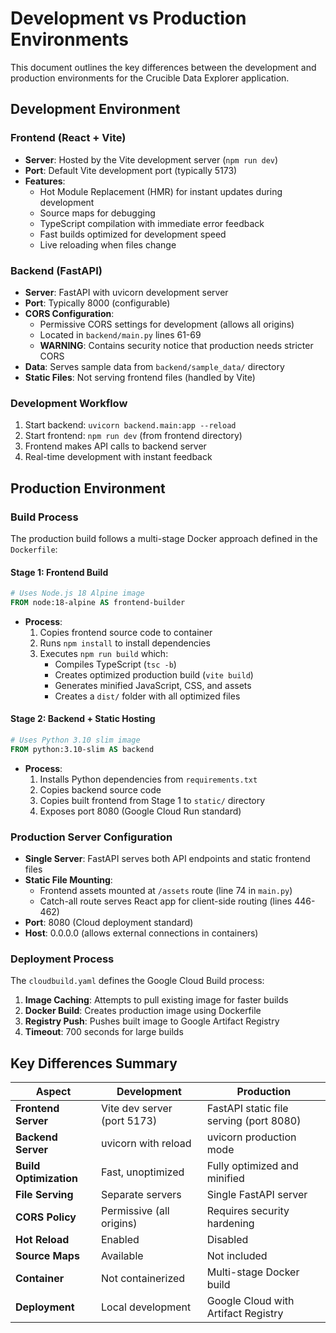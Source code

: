 # Development vs Production Environments

This document outlines the key differences between the development and production environments for the Crucible Data Explorer application.

## Development Environment

### Frontend (React + Vite)
- **Server**: Hosted by the Vite development server (`npm run dev`)
- **Port**: Default Vite development port (typically 5173)
- **Features**:
  - Hot Module Replacement (HMR) for instant updates during development
  - Source maps for debugging
  - TypeScript compilation with immediate error feedback
  - Fast builds optimized for development speed
  - Live reloading when files change

### Backend (FastAPI)
- **Server**: FastAPI with uvicorn development server
- **Port**: Typically 8000 (configurable)
- **CORS Configuration**: 
  - Permissive CORS settings for development (allows all origins)
  - Located in `backend/main.py` lines 61-69
  - **WARNING**: Contains security notice that production needs stricter CORS
- **Data**: Serves sample data from `backend/sample_data/` directory
- **Static Files**: Not serving frontend files (handled by Vite)

### Development Workflow
1. Start backend: `uvicorn backend.main:app --reload`
2. Start frontend: `npm run dev` (from frontend directory)
3. Frontend makes API calls to backend server
4. Real-time development with instant feedback

## Production Environment

### Build Process
The production build follows a multi-stage Docker approach defined in the `Dockerfile`:

#### Stage 1: Frontend Build
```dockerfile
# Uses Node.js 18 Alpine image
FROM node:18-alpine AS frontend-builder
```
- **Process**: 
  1. Copies frontend source code to container
  2. Runs `npm install` to install dependencies
  3. Executes `npm run build` which:
     - Compiles TypeScript (`tsc -b`)
     - Creates optimized production build (`vite build`)
     - Generates minified JavaScript, CSS, and assets
     - Creates a `dist/` folder with all optimized files

#### Stage 2: Backend + Static Hosting
```dockerfile
# Uses Python 3.10 slim image  
FROM python:3.10-slim AS backend
```
- **Process**:
  1. Installs Python dependencies from `requirements.txt`
  2. Copies backend source code
  3. Copies built frontend from Stage 1 to `static/` directory
  4. Exposes port 8080 (Google Cloud Run standard)

### Production Server Configuration
- **Single Server**: FastAPI serves both API endpoints and static frontend files
- **Static File Mounting**: 
  - Frontend assets mounted at `/assets` route (line 74 in `main.py`)
  - Catch-all route serves React app for client-side routing (lines 446-462)
- **Port**: 8080 (Cloud deployment standard)
- **Host**: 0.0.0.0 (allows external connections in containers)

### Deployment Process
The `cloudbuild.yaml` defines the Google Cloud Build process:
1. **Image Caching**: Attempts to pull existing image for faster builds
2. **Docker Build**: Creates production image using Dockerfile
3. **Registry Push**: Pushes built image to Google Artifact Registry
4. **Timeout**: 700 seconds for large builds

## Key Differences Summary

| Aspect | Development | Production |
|--------|-------------|------------|
| **Frontend Server** | Vite dev server (port 5173) | FastAPI static file serving (port 8080) |
| **Backend Server** | uvicorn with reload | uvicorn production mode |
| **Build Optimization** | Fast, unoptimized | Fully optimized and minified |
| **File Serving** | Separate servers | Single FastAPI server |
| **CORS Policy** | Permissive (all origins) | Requires security hardening |
| **Hot Reload** | Enabled | Disabled |
| **Source Maps** | Available | Not included |
| **Container** | Not containerized | Multi-stage Docker build |
| **Deployment** | Local development | Google Cloud with Artifact Registry |

